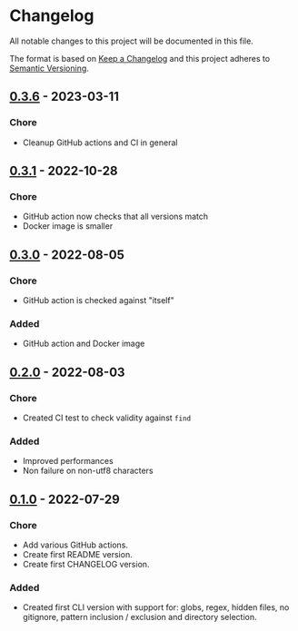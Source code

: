 # Changelog

All notable changes to this project will be documented in this file.

The format is based on [Keep a Changelog](https://keepachangelog.com/en/1.0.0/)
and this project adheres to [Semantic Versioning](https://semver.org/spec/v2.0.0.html).


## [0.3.6](https://github.com/jeertmans/filesfinder/compare/v0.3.1...v0.3.6) - 2023-03-11

### Chore

- Cleanup GitHub actions and CI in general

## [0.3.1](https://github.com/jeertmans/filesfinder/compare/v0.3.0...v0.3.1) - 2022-10-28

### Chore

- GitHub action now checks that all versions match
- Docker image is smaller

## [0.3.0](https://github.com/jeertmans/filesfinder/compare/v0.2.0...v0.3.0) - 2022-08-05

### Chore

- GitHub action is checked against "itself"

### Added

- GitHub action and Docker image

## [0.2.0](https://github.com/jeertmans/filesfinder/compare/v0.1.0...v0.2.0) - 2022-08-03

### Chore

- Created CI test to check validity against `find`

### Added

- Improved performances
- Non failure on non-utf8 characters

## [0.1.0](https://github.com/jeertmans/filesfinder/commits/v0.1.0) - 2022-07-29

### Chore

- Add various GitHub actions.
- Create first README version.
- Create first CHANGELOG version.

### Added

- Created first CLI version with support for: globs, regex, hidden files, no gitignore, pattern inclusion / exclusion and directory selection.
